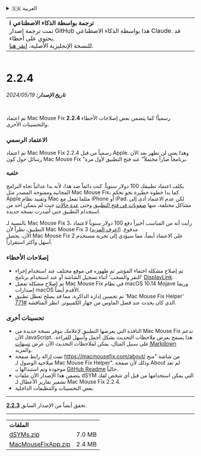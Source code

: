 <details>
<summary>🇸🇦 العربية</summary>

[🇬🇧 English (GitHub)](https://github.com/noah-nuebling/mac-mouse-fix/releases/tag/2.2.4)\
[🇦🇩 Català](https://redirect.macmousefix.com/?target=mmf-release&tag=2.2.4&locale=ca)\
[🇩🇪 Deutsch](https://redirect.macmousefix.com/?target=mmf-release&tag=2.2.4&locale=de)\
[🇪🇸 Español](https://redirect.macmousefix.com/?target=mmf-release&tag=2.2.4&locale=es)\
[🇫🇷 Français](https://redirect.macmousefix.com/?target=mmf-release&tag=2.2.4&locale=fr)\
[🇮🇩 Indonesia](https://redirect.macmousefix.com/?target=mmf-release&tag=2.2.4&locale=id)\
[🇮🇹 Italiano](https://redirect.macmousefix.com/?target=mmf-release&tag=2.2.4&locale=it)\
[🇭🇺 Magyar](https://redirect.macmousefix.com/?target=mmf-release&tag=2.2.4&locale=hu)\
[🇳🇱 Nederlands](https://redirect.macmousefix.com/?target=mmf-release&tag=2.2.4&locale=nl)\
[🇵🇱 Polski](https://redirect.macmousefix.com/?target=mmf-release&tag=2.2.4&locale=pl)\
[🇧🇷 Português (Brasil)](https://redirect.macmousefix.com/?target=mmf-release&tag=2.2.4&locale=pt-BR)\
[🇵🇹 Português (Portugal)](https://redirect.macmousefix.com/?target=mmf-release&tag=2.2.4&locale=pt-PT)\
[🇷🇴 Română](https://redirect.macmousefix.com/?target=mmf-release&tag=2.2.4&locale=ro)\
[🇸🇪 Svenska](https://redirect.macmousefix.com/?target=mmf-release&tag=2.2.4&locale=sv)\
[🇻🇳 Tiếng Việt](https://redirect.macmousefix.com/?target=mmf-release&tag=2.2.4&locale=vi)\
[🇹🇷 Türkçe](https://redirect.macmousefix.com/?target=mmf-release&tag=2.2.4&locale=tr)\
[🇨🇿 Čeština](https://redirect.macmousefix.com/?target=mmf-release&tag=2.2.4&locale=cs)\
[🇬🇷 Ελληνικά](https://redirect.macmousefix.com/?target=mmf-release&tag=2.2.4&locale=el)\
[🇷🇺 Русский](https://redirect.macmousefix.com/?target=mmf-release&tag=2.2.4&locale=ru)\
[🇺🇦 Українська](https://redirect.macmousefix.com/?target=mmf-release&tag=2.2.4&locale=uk)\
[🇮🇱 עברית](https://redirect.macmousefix.com/?target=mmf-release&tag=2.2.4&locale=he)\
**🇸🇦 العربية**\
[🇮🇳 हिन्दी](https://redirect.macmousefix.com/?target=mmf-release&tag=2.2.4&locale=hi)\
[🇹🇭 ไทย](https://redirect.macmousefix.com/?target=mmf-release&tag=2.2.4&locale=th)\
[🇨🇳 中文 (简体)](https://redirect.macmousefix.com/?target=mmf-release&tag=2.2.4&locale=zh-Hans)\
[🇨🇳 中文 (繁體)](https://redirect.macmousefix.com/?target=mmf-release&tag=2.2.4&locale=zh-Hant)\
[🇭🇰 中文（香港)](https://redirect.macmousefix.com/?target=mmf-release&tag=2.2.4&locale=zh-HK)\
[🇯🇵 日本語](https://redirect.macmousefix.com/?target=mmf-release&tag=2.2.4&locale=ja)\
[🇰🇷 한국어](https://redirect.macmousefix.com/?target=mmf-release&tag=2.2.4&locale=ko)\
[Help translate Mac Mouse Fix to different languages!](https://github.com/noah-nuebling/mac-mouse-fix/discussions/731)
</details>
<table align=><td>
<b>ℹ️ ترجمة بواسطة الذكاء الاصطناعي</b><br>
تمت ترجمة إصدار GitHub هذا بواسطة الذكاء الاصطناعي Claude. قد يحتوي على أخطاء.<br>
للنسخة الإنجليزية الأصلية، <a href="https://github.com/noah-nuebling/mac-mouse-fix/releases/tag/2.2.4">انقر هنا</a>.
</td></table>

<table></table>

# 2.2.4
***تاريخ الإصدار:** 19‏/05‏/2024*

<br>

تم اعتماد Mac Mouse Fix **2.2.4** رسمياً! كما يتضمن بعض إصلاحات الأخطاء والتحسينات الأخرى.

### **الاعتماد الرسمي**

تم اعتماد Mac Mouse Fix 2.2.4 رسمياً من قبل Apple. وهذا يعني لن تظهر بعد الآن رسائل حول كون Mac Mouse Fix "برنامجاً ضاراً محتملاً" عند فتح التطبيق لأول مرة.

#### خلفية

يكلف اعتماد تطبيقك 100 دولار سنوياً. كنت دائماً ضد هذا، لأنه بدا عدائياً تجاه البرامج المجانية ومفتوحة المصدر مثل Mac Mouse Fix، كما بدا خطوة خطيرة نحو تحكم Apple وتقييد نظام Mac مثلما تفعل مع iPhone أو iPad. لكن عدم الاعتماد أدى إلى مشاكل مختلفة، منها [صعوبات في فتح التطبيق](https://github.com/noah-nuebling/mac-mouse-fix/discussions/114) وحتى [عدة حالات](https://github.com/noah-nuebling/mac-mouse-fix/issues/95) حيث لم يتمكن أحد من استخدام التطبيق حتى أصدرت نسخة جديدة.

بالنسبة لـ Mac Mouse Fix 3، رأيت أنه من المناسب أخيراً دفع 100 دولار سنوياً لاعتماد التطبيق، نظراً لأن Mac Mouse Fix 3 مدفوع. ([اعرف المزيد](https://redirect.macmousefix.com/?target=mmf-release&tag=3.0.0&locale=ar)) \
الآن، يحصل Mac Mouse Fix 2 على الاعتماد أيضاً، مما سيؤدي إلى تجربة مستخدم أسهل وأكثر استقراراً.

### **إصلاحات الأخطاء**

- تم إصلاح مشكلة اختفاء المؤشر ثم ظهوره في موقع مختلف عند استخدام إجراء 'النقر والسحب' أثناء تسجيل الشاشة أو عند استخدام برنامج [DisplayLink](https://www.synaptics.com/products/displaylink-graphics).
- تم إصلاح مشكلة تفعيل Mac Mouse Fix في نظام macOS 10.14 Mojave وربما إصدارات macOS الأقدم أيضاً.
- تم تحسين إدارة الذاكرة، مما قد يصلح تعطل تطبيق 'Mac Mouse Fix Helper' الذي كان يحدث عند فصل الماوس من جهاز الكمبيوتر. انظر المناقشة [#771](https://github.com/noah-nuebling/mac-mouse-fix/discussions/771).

### **تحسينات أخرى**

- النافذة التي يعرضها التطبيق لإعلامك بتوفر نسخة جديدة من Mac Mouse Fix تدعم الآن JavaScript. هذا يسمح بعرض ملاحظات التحديث بشكل أجمل وأسهل للقراءة. على سبيل المثال، يمكن لملاحظات التحديث الآن عرض [تنبيهات Markdown](https://github.com/orgs/community/discussions/16925) والمزيد.
- تمت إزالة رابط صفحة https://macmousefix.com/about/ من شاشة "منح صلاحية الوصول لـ Mac Mouse Fix Helper". وذلك لأن صفحة About لم تعد موجودة وتم استبدالها بـ [GitHub Readme](https://github.com/noah-nuebling/mac-mouse-fix) حالياً.
- يتضمن هذا الإصدار الآن ملفات dSYM التي يمكن استخدامها من قبل أي شخص لفك تشفير تقارير الأعطال لـ Mac Mouse Fix 2.2.4.
- بعض التحسينات والتنظيفات الداخلية.

---

تحقق أيضاً من الإصدار السابق [**2.2.3**](https://redirect.macmousefix.com/?target=mmf-release&tag=2.2.3&locale=ar).

---

<table align="start">
<tr>
    <td colspan=2>
        <b>الملفات</b>
    </td>
</tr>
<tr>
    <td><a href="https://github.com/noah-nuebling/mac-mouse-fix/releases/download/2.2.4/dSYMs.zip">dSYMs.zip</a></td>
    <td>7.0 MB</td>
</tr>
<tr>
    <td><a href="https://github.com/noah-nuebling/mac-mouse-fix/releases/download/2.2.4/MacMouseFixApp.zip">MacMouseFixApp.zip</a></td>
    <td>2.4 MB</td>
</tr>
</table>